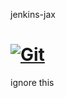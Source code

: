 jenkins-jax

[![Git](https://app.soluble.cloud/api/v1/public/badges/b6689dda-482e-4f5c-9591-f3e407e66fd9.svg?orgId=451115019187)](https://app.soluble.cloud/repos/details/github.com/michaelneale/jenkins-jax?orgId=451115019187)  
===========

ignore this
